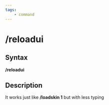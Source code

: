 ```yaml
---
tags:
    - command
---
```

# /reloadui

## Syntax

**/reloadui**

## Description

It works just like **/loadskin 1** but with less typing

